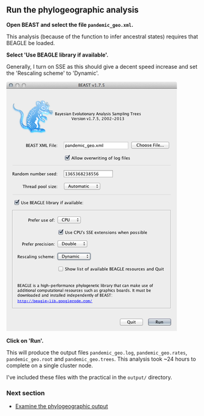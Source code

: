 ## Run the phylogeographic analysis

**Open BEAST and select the file `pandemic_geo.xml`.**

This analysis (because of the function to infer ancestral states) requires that BEAGLE be loaded.

**Select 'Use BEAGLE library if available'.**

Generally, I turn on SSE as this should give a decent speed increase and set the 'Rescaling scheme' to 'Dynamic'.

![beast_geo](images/beast_geo.png)

**Click on 'Run'.**

This will produce the output files `pandemic_geo.log`, `pandemic_geo.rates`, `pandemic_geo.root` and `pandemic_geo.trees`.
This analysis took ~24 hours to complete on a single cluster node.

I've included these files with the practical in the `output/` directory.

### Next section

* [Examine the phylogeographic output](11-examine-the-phylogeographic-output.md)